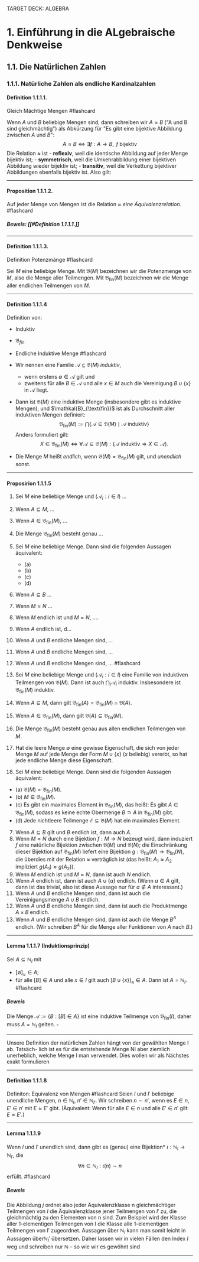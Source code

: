 
TARGET DECK: ALGEBRA
#  1. Einführung in die ALgebraische Denkweise
## 1.1. Die Natürlichen Zahlen
### 1.1.1. Natürliche Zahlen als endliche Kardinalzahlen

#### Definition 1.1.1.1.
Gleich Mächtige Mengen #flashcard 

Wenn $A$ und $B$ beliebige Mengen sind, dann schreiben wir $A \approx B$ 
("A und B sind gleichmächtig") als Abkürzung für "Es gibt eine bijektive Abbildung 
zwischen $A$ und $B$": $$ A \approx B \iff \exists f: A \to B, \text{ } f \text{ bijektiv} $$ Die Relation $\approx$ ist - **reflexiv**, weil die identische Abbildung auf jeder Menge bijektiv ist; - **symmetrisch**, weil die Umkehrabbildung einer bijektiven Abbildung wieder bijektiv ist; - **transitiv**, weil die Verkettung bijektiver Abbildungen ebenfalls bijektiv ist. Also gilt:
<!--ID: 1741455620743-->

---
#### Proposition 1.1.1.2.
Auf jeder Menge von Mengen ist die Relation $\approx$ *eine Äquivalenzrelation*. #flashcard 

##### Beweis: [[#Definition 1.1.1.1.]]
<!--ID: 1741455695414-->

---

#### Definition 1.1.1.3.
Definition Potenzmänge #flashcard 

Sei $M$ eine beliebige Menge. Mit $\mathfrak{B}(M)$ bezeichnen wir die Potenzmenge von $M$, also die Menge aller Teilmengen. Mit $\mathfrak{B}_{\text{fin}}(M)$ bezeichnen wir die Menge aller endlichen Teilmengen von $M$. 
<!--ID: 1741457772904-->

---

#### Definition 1.1.1.4
Definition von: 
- Induktiv
- $\mathfrak{B}_{fin}$
- Endliche Induktive Menge #flashcard 

- Wir nennen eine Familie $\mathscr{A} \subseteq \mathfrak{B}(M)$ *induktiv*, 
	- wenn erstens $\emptyset \in \mathscr{A}$ gilt und 
	- zweitens für alle $B \in \mathscr{A}$ und alle $x \in M$ auch die Vereinigung $B \cup \{x\}$ in $\mathscr{A}$ liegt.
- Dann ist $\mathfrak{B}(M)$ eine induktive Menge (insbesondere gibt es induktive Mengen), und $\mathkal{B}_{\text{fin}}$ ist als Durchschnitt aller induktiven Mengen definiert: $$ \mathfrak{B}_{\text{fin}}(M) := \bigcap \{ \mathscr{A} \subseteq \mathfrak{B}(M) \mid \mathscr{A} \text{ induktiv} \} $$ Anders formuliert gilt: $$ X \in \mathfrak{B}_{\text{fin}}(M) \iff \forall \mathscr{A} \subseteq \mathfrak{B}(M) : (\mathscr{A} \text{ induktiv} \Rightarrow X \in \mathscr{A}). $$
- Die Menge $M$ heißt *endlich*, wenn $\mathfrak{B}(M) = \mathfrak{B}_{\text{fin}}(M)$ gilt, und *unendlich* sonst. 
<!--ID: 1741458477730-->

---

#### Proposirion 1.1.1.5

1. Sei $M$ eine beliebige Menge und $(\mathscr{A}_i : i \in I)$ $\dots$
2. Wenn $A \subseteq M$, $\dots$
3. Wenn $A \in \mathfrak{B}_{\text{fin}}(M)$, $\dots$
4. Die Menge $\mathfrak{B}_{\text{fin}}(M)$ besteht genau $\dots$
5. Sei $M$ eine beliebige Menge. Dann sind die folgenden Aussagen äquivalent:
   - (a) 
   - (b) 
   - (c) 
   - (d) 
6. Wenn $A \subseteq B$ $\dots$
7. Wenn $M \approx N$ $\dots$
8. Wenn $M$ endlich ist und $M \approx N$, $\dots$.
9. Wenn $A$ endlich ist, d$\dots$
10. Wenn $A$ und $B$ endliche Mengen sind, $\dots$
11. Wenn $A$ und $B$ endliche Mengen sind, $\dots$
12. Wenn $A$ und $B$ endliche Mengen sind, $\dots$ #flashcard 

13. Sei $M$ eine beliebige Menge und $(\mathscr{A}_i : i \in I)$ eine Familie von induktiven Teilmengen von $\mathfrak{B}(M)$. Dann ist auch $\bigcap_i \mathscr{A}_i$ induktiv. Insbesondere ist $\mathfrak{B}_{\text{fin}}(M)$ induktiv.
14. Wenn $A \subseteq M$, dann gilt $\mathfrak{B}_{\text{fin}}(A) = \mathfrak{B}_{\text{fin}}(M) \cap \mathfrak{B}(A)$.
15. Wenn $A \in \mathfrak{B}_{\text{fin}}(M)$, dann gilt $\mathfrak{B}(A) \subseteq \mathfrak{B}_{\text{fin}}(M)$.
16. Die Menge $\mathfrak{B}_{\text{fin}}(M)$ besteht genau aus allen endlichen Teilmengen von $M$.
17. Hat die leere Menge $\emptyset$ eine gewisse Eigenschaft, die sich von jeder Menge $M$ auf jede Menge der Form $M \cup \{x\}$ ($x$ beliebig) vererbt, so hat jede endliche Menge diese Eigenschaft.
18. Sei $M$ eine beliebige Menge. Dann sind die folgenden Aussagen äquivalent:
   - (a) $\mathfrak{B}(M) = \mathfrak{B}_{\text{fin}}(M)$.
   - (b) $M \in \mathfrak{B}_{\text{fin}}(M)$.
   - (c) Es gibt ein maximales Element in $\mathfrak{B}_{\text{fin}}(M)$, das heißt: Es gibt $A \in \mathfrak{B}_{\text{fin}}(M)$, sodass es keine echte Obermenge $B \supset A$ in $\mathfrak{B}_{\text{fin}}(M)$ gibt.
   - (d) Jede nichtleere Teilmenge $\mathcal{E} \subseteq \mathfrak{B}(M)$ hat ein maximales Element.
7. Wenn $A \subseteq B$ gilt und $B$ endlich ist, dann auch $A$.
8. Wenn $M \approx N$ durch eine Bijektion $f: M \to N$ bezeugt wird, dann induziert $f$ eine natürliche Bijektion zwischen $\mathfrak{B}(M)$ und $\mathfrak{B}(N)$; die Einschränkung dieser Bijektion auf $\mathfrak{B}_{\text{fin}}(M)$ liefert eine Bijektion $g: \mathfrak{B}_{\text{fin}}(M) \to \mathfrak{B}_{\text{fin}}(N)$, die überdies mit der Relation $\approx$ verträglich ist (das heißt: $A_1 \approx A_2$ impliziert $g(A_1) \approx g(A_2)$).
9. Wenn $M$ endlich ist und $M \approx N$, dann ist auch $N$ endlich.
10. Wenn $A$ endlich ist, dann ist auch $A \cup \{a\}$ endlich. (Wenn $a \in A$ gilt, dann ist das trivial, also ist diese Aussage nur für $a \notin A$ interessant.)
11. Wenn $A$ und $B$ endliche Mengen sind, dann ist auch die Vereinigungsmenge $A \cup B$ endlich.
12. Wenn $A$ und $B$ endliche Mengen sind, dann ist auch die Produktmenge $A \times B$ endlich.
13. Wenn $A$ und $B$ endliche Mengen sind, dann ist auch die Menge $B^A$ endlich. (Wir schreiben $B^A$ für die Menge aller Funktionen von $A$ nach $B$.)
<!--ID: 1741459340008-->

---

#### Lemma 1.1.1.7 (Induktionsprinzip)
Sei $A \subseteq \mathbb{N}_I$ mit 
- $[\emptyset]_{\approx} \in A$; 
- für alle $[B] \in A$ und alle $x \in I$ gilt auch $[B \cup \{x\}]_{\approx} \in A$. 
Dann ist $A = \mathbb{N}_I$. #flashcard 

##### Beweis
Die Menge $\mathcal{A} := \{ B : [B] \in A \}$ ist eine induktive Teilmenge von $\mathfrak{B}_{\text{fin}}(I)$, daher muss $A = \mathbb{N}_I$ gelten. $\square$
<!--ID: 1741503150872-->

---

Unsere Definition der natürlichen Zahlen hängt von der gewählten Menge I ab. Tatsäch-
lich ist es für die entstehende Menge NI aber ziemlich unerheblich, welche Menge I man
verwendet. Dies wollen wir als Nächstes exakt formulieren

---

#### Definition 1.1.1.8
Definiton: Equivalenz von Mengen #flashcard 
Seien $I$ und $I'$ beliebige unendliche Mengen, $n \in \mathbb{N}_I$, $n' \in \mathbb{N}_{I'}$. Wir schreiben $n \sim n'$, wenn es $E \in n$, $E' \in n'$ mit $E \approx E'$ gibt. (Äquivalent: Wenn für alle $E \in n$ und alle $E' \in n'$ gilt: $E \approx E'$.) 
<!--ID: 1741503590347-->


---

#### Lemma 1.1.1.9 
Wenn $I$ und $I'$ unendlich sind, dann gibt es (genau) eine Bijektion* $\iota: \mathbb{N}_I \to \mathbb{N}_{I'}$, die
$$ \forall n \in \mathbb{N}_I : \iota(n) \sim n $$ erfüllt. #flashcard 

##### Beweis 
Die Abbildung $j$ ordnet also jeder Äquivalenzklasse n gleichmächtiger Teilmengen von $I$
die Äquivalenzklasse jener Teilmengen von $I′$ zu, die gleichmächtig zu den Elementen
von n sind. Zum Beispiel wird der Klasse aller 1-elementigen Teilmengen von I die
Klasse alle 1-elementigen Teilmengen von I′ zugeordnet. Aussagen über $\mathbb{N}_I$ kann man
somit leicht in Aussagen über$\mathbb{N}_I′$ übersetzen. Daher lassen wir in vielen Fällen den
Index $I$ weg und schreiben nur $\mathbb{N}$ – so wie wir es gewöhnt sind
<!--ID: 1741503847223-->

---
